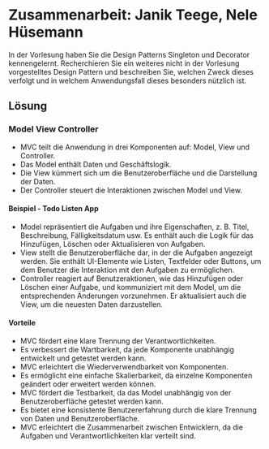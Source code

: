 # Zusammenarbeit: Janik Teege, Nele Hüsemann

In der Vorlesung haben Sie die Design Patterns Singleton und Decorator kennengelernt. Recherchieren Sie ein weiteres nicht in der Vorlesung vorgestelltes Design Pattern und beschreiben Sie, welchen Zweck dieses verfolgt und in welchem Anwendungsfall dieses besonders nützlich ist.

## Lösung

### Model View Controller

- MVC teilt die Anwendung in drei Komponenten auf: Model, View und Controller.
- Das Model enthält Daten und Geschäftslogik.
- Die View kümmert sich um die Benutzeroberfläche und die Darstellung der Daten.
- Der Controller steuert die Interaktionen zwischen Model und View.

#### Beispiel - Todo Listen App

- Model repräsentiert die Aufgaben und ihre Eigenschaften, z. B. Titel, Beschreibung, Fälligkeitsdatum usw. Es enthält auch die Logik für das Hinzufügen, Löschen oder Aktualisieren von Aufgaben.
- View stellt die Benutzeroberfläche dar, in der die Aufgaben angezeigt werden. Sie enthält UI-Elemente wie Listen, Textfelder oder Buttons, um dem Benutzer die Interaktion mit den Aufgaben zu ermöglichen.
- Controller reagiert auf Benutzeraktionen, wie das Hinzufügen oder Löschen einer Aufgabe, und kommuniziert mit dem Model, um die entsprechenden Änderungen vorzunehmen. Er aktualisiert auch die View, um die neuesten Daten darzustellen.

#### Vorteile

- MVC fördert eine klare Trennung der Verantwortlichkeiten.
- Es verbessert die Wartbarkeit, da jede Komponente unabhängig entwickelt und getestet werden kann.
- MVC erleichtert die Wiederverwendbarkeit von Komponenten.
- Es ermöglicht eine einfache Skalierbarkeit, da einzelne Komponenten geändert oder erweitert werden können.
- MVC fördert die Testbarkeit, da das Model unabhängig von der Benutzeroberfläche getestet werden kann.
- Es bietet eine konsistente Benutzererfahrung durch die klare Trennung von Daten und Benutzeroberfläche.
- MVC erleichtert die Zusammenarbeit zwischen Entwicklern, da die Aufgaben und Verantwortlichkeiten klar verteilt sind.
